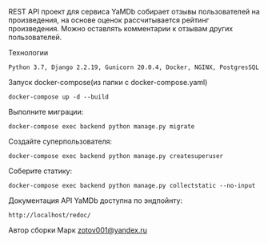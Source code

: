 REST API проект для сервиса YaMDb собирает отзывы пользователей на произведения, 
на основе оценок рассчитывается рейтинг произведения. 
Можно оставлять комментарии к отзывам других пользователей.

Технологии

    Python 3.7, Django 2.2.19, Gunicorn 20.0.4, Docker, NGINX, PostgresSQL

Запуск docker-compose(из папки с docker-compose.yaml)

    docker-compose up -d --build
    
Выполните миграции:

    docker-compose exec backend python manage.py migrate
    
Создайте суперпользователя:

    docker-compose exec backend python manage.py createsuperuser
    
Соберите статику:

    docker-compose exec backend python manage.py collectstatic --no-input

Документация API YaMDb доступна по эндпойнту: 

    http://localhost/redoc/

Автор сборки
Марк zotov001@yandex.ru
